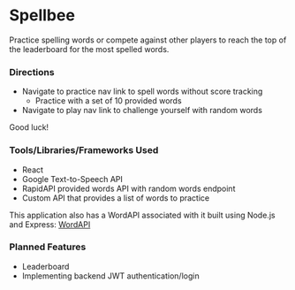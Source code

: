 # Spellbee
Practice spelling words or compete against other players to reach the top of the leaderboard for the most spelled words.

### Directions
- Navigate to practice nav link to spell words without score tracking
  - Practice with a set of 10 provided words
- Navigate to play nav link to challenge yourself with random words

Good luck!

### Tools/Libraries/Frameworks Used
- React
- Google Text-to-Speech API  
- RapidAPI provided words API with random words endpoint
- Custom API that provides a list of words to practice

This application also has a WordAPI associated with it built using Node.js and Express: [WordAPI](https://github.com/krzasa/unit3-spellingbee-backend)

### Planned Features
- Leaderboard
- Implementing backend JWT authentication/login